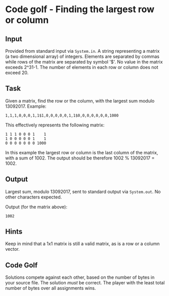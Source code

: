 # Code golf - Finding the largest row or column

## Input
Provided from standard input via `System.in`. A string representing a matrix (a two dimensional array) of integers. Elements are separated by commas while rows of the matrix are separated by symbol '$'.
No value in the matrix exceeds 2^31-1. The number of elements in each row or column does not exceed 20.

## Task
Given a matrix, find the row or the column, with the largest sum modulo 13092017.
Example:

    1,1,1,0,0,0,1,1$1,0,0,0,0,0,1,1$0,0,0,0,0,0,0,1000

This effectively represents the following matrix:
    
    1 1 1 0 0 0 1    1
    1 0 0 0 0 0 1    1
    0 0 0 0 0 0 0 1000

In this example the largest row or column is the last column of the matrix, with a sum of 1002. 
The output should be therefore 1002 % 13092017 = 1002.
   
## Output
Largest sum, modulo 13092017, sent to standard output via `System.out`. No other characters expected.

Output (for the matrix above):

    1002

## Hints
Keep in mind that a 1x1 matrix is still a valid matrix, as is a row or a column vector.

## Code Golf
Solutions compete against each other, based on the number of bytes in your source file. The solution
*must* be correct. The player with the least total number of bytes over all assignments wins.